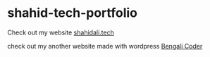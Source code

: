 # shahid-tech-portfolio

Check out my website [shahidali.tech](https://shahidali.tech/)

check out my another website made with wordpress [Bengali Coder](https://www.bengalicoder.com/)
